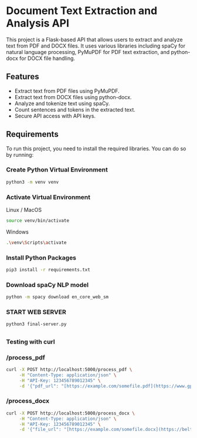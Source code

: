 # Document Text Extraction and Analysis API

This project is a Flask-based API that allows users to extract and analyze text from PDF and DOCX files. It uses various libraries including spaCy for natural language processing, PyMuPDF for PDF text extraction, and python-docx for DOCX file handling.

## Features

- Extract text from PDF files using PyMuPDF.
- Extract text from DOCX files using python-docx.
- Analyze and tokenize text using spaCy.
- Count sentences and tokens in the extracted text.
- Secure API access with API keys.

## Requirements

To run this project, you need to install the required libraries. You can do so by running:

### Create Python Virtual Environment
```bash
python3 -m venv venv
```
### Activate Virtual Environment
Linux / MacOS
```bash
source venv/bin/activate
```
Windows
```bash
.\venv\Scripts\activate
```

### Install Python Packages
```bash
pip3 install -r requirements.txt
```

### Download spaCy NLP model
```bash
python -m spacy download en_core_web_sm
```


### START WEB SERVER
```bash
python3 final-server.py
```
##

### Testing with curl

### /process_pdf 
```bash
curl -X POST http://localhost:5000/process_pdf \
     -H "Content-Type: application/json" \
     -H "API-Key: 123456789012345" \
     -d '{"pdf_url": "[https://example.com/somefile.pdf](https://www.gpo.gov/fdsys/pkg/FR-2019-01-31/pdf/2019-00489.pdf)"}'
```

### /process_docx
```bash
curl -X POST http://localhost:5000/process_docx \
     -H "Content-Type: application/json" \
     -H "API-Key: 123456789012345" \
     -d '{"file_url": "[https://example.com/somefile.docx](https://belto.site/static_resources/file-download/Essay.docx)"}'
```
